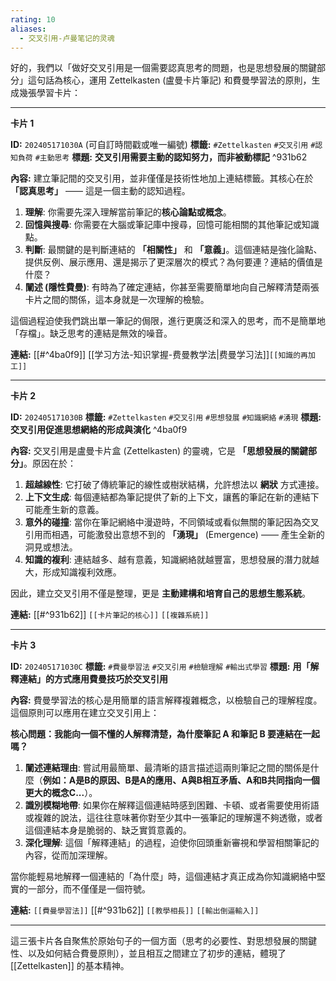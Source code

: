 ```yaml
---
rating: 10
aliases:
  - 交叉引用-卢曼笔记的灵魂
---
```

好的，我們以「做好交叉引用是一個需要認真思考的問題，也是思想發展的關鍵部分」這句話為核心，運用 Zettelkasten (盧曼卡片筆記) 和費曼學習法的原則，生成幾張學習卡片：

---

**卡片 1**

**ID:** `202405171030A` (可自訂時間戳或唯一編號)
**標籤:** `#Zettelkasten` `#交叉引用` `#認知負荷` `#主動思考`
**標題:** **交叉引用需要主動的認知努力，而非被動標記** ^931b62

**內容:**
建立筆記間的交叉引用，並非僅僅是技術性地加上連結標籤。其核心在於 **「認真思考」** —— 這是一個主動的認知過程。

1.  **理解**: 你需要先深入理解當前筆記的**核心論點或概念**。
2.  **回憶與搜尋**: 你需要在大腦或筆記庫中搜尋，回憶可能相關的其他筆記或知識點。
3.  **判斷**: 最關鍵的是判斷連結的 **「相關性」** 和 **「意義」**。這個連結是強化論點、提供反例、展示應用、還是揭示了更深層次的模式？為何要連？連結的價值是什麼？
4.  **闡述 (隱性費曼)**: 有時為了確定連結，你甚至需要簡單地向自己解釋清楚兩張卡片之間的關係，這本身就是一次理解的檢驗。

這個過程迫使我們跳出單一筆記的侷限，進行更廣泛和深入的思考，而不是簡單地「存檔」。缺乏思考的連結是無效的噪音。

**連結:** [[#^4ba0f9]] [[学习方法-知识掌握-费曼教学法|费曼学习法]]`[[知識的再加工]]`

---

**卡片 2**

**ID:** `202405171030B`
**標籤:** `#Zettelkasten` `#交叉引用` `#思想發展` `#知識網絡` `#湧現`
**標題:** **交叉引用促進思想網絡的形成與演化** ^4ba0f9

**內容:**
交叉引用是盧曼卡片盒 (Zettelkasten) 的靈魂，它是 **「思想發展的關鍵部分」**。原因在於：

1.  **超越線性**: 它打破了傳統筆記的線性或樹狀結構，允許想法以 **網狀** 方式連接。
2.  **上下文生成**: 每個連結都為筆記提供了新的上下文，讓舊的筆記在新的連結下可能產生新的意義。
3.  **意外的碰撞**: 當你在筆記網絡中漫遊時，不同領域或看似無關的筆記因為交叉引用而相遇，可能激發出意想不到的 **「湧現」** (Emergence) —— 產生全新的洞見或想法。
4.  **知識的複利**: 連結越多、越有意義，知識網絡就越豐富，思想發展的潛力就越大，形成知識複利效應。

因此，建立交叉引用不僅是整理，更是 **主動建構和培育自己的思想生態系統**。

**連結:** [[#^931b62]] `[[卡片筆記的核心]]` `[[複雜系統]]`

---

**卡片 3**

**ID:** `202405171030C`
**標籤:** `#費曼學習法` `#交叉引用` `#檢驗理解` `#輸出式學習`
**標題:** **用「解釋連結」的方式應用費曼技巧於交叉引用**

**內容:**
費曼學習法的核心是用簡單的語言解釋複雜概念，以檢驗自己的理解程度。這個原則可以應用在建立交叉引用上：

**核心問題：我能向一個不懂的人解釋清楚，為什麼筆記 A 和筆記 B 要連結在一起嗎？**

1.  **闡述連結理由**: 嘗試用最簡單、最清晰的語言描述這兩則筆記之間的關係是什麼（**例如：A是B的原因、B是A的應用、A與B相互矛盾、A和B共同指向一個更大的概念C...**）。
2.  **識別模糊地帶**: 如果你在解釋這個連結時感到困難、卡頓、或者需要使用術語或複雜的說法，這往往意味著你對至少其中一張筆記的理解還不夠透徹，或者這個連結本身是脆弱的、缺乏實質意義的。
3.  **深化理解**: 這個「解釋連結」的過程，迫使你回頭重新審視和學習相關筆記的內容，從而加深理解。

當你能輕易地解釋一個連結的「為什麼」時，這個連結才真正成為你知識網絡中堅實的一部分，而不僅僅是一個符號。

**連結:** `[[費曼學習法]]` [[#^931b62]] `[[教學相長]]` `[[輸出倒逼輸入]]`

---

這三張卡片各自聚焦於原始句子的一個方面（思考的必要性、對思想發展的關鍵性、以及如何結合費曼原則），並且相互之間建立了初步的連結，體現了 [[Zettelkasten]] 的基本精神。